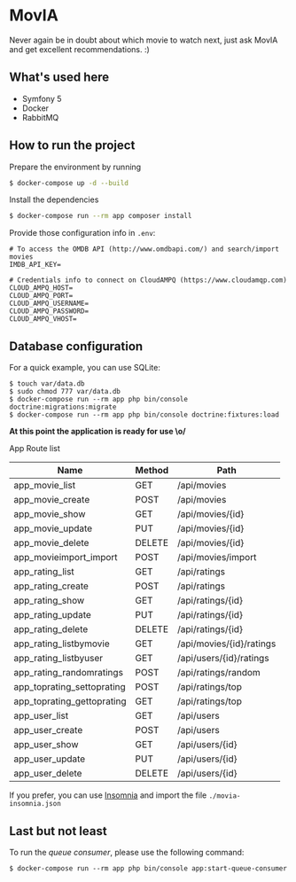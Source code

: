 # MovIA

Never again be in doubt about which movie to watch next, just ask MovIA and get excellent recommendations. :)

## What's used here

- Symfony 5
- Docker
- RabbitMQ

## How to run the project

Prepare the environment by running
```bash
$ docker-compose up -d --build
```

Install the dependencies
```bash
$ docker-compose run --rm app composer install
```

Provide those configuration info in `.env`:
```
# To access the OMDB API (http://www.omdbapi.com/) and search/import movies
IMDB_API_KEY=

# Credentials info to connect on CloudAMPQ (https://www.cloudamqp.com)
CLOUD_AMPQ_HOST=
CLOUD_AMPQ_PORT=
CLOUD_AMPQ_USERNAME=
CLOUD_AMPQ_PASSWORD=
CLOUD_AMPQ_VHOST=
```
## Database configuration

For a quick example, you can use SQLite:
```
$ touch var/data.db
$ sudo chmod 777 var/data.db
$ docker-compose run --rm app php bin/console doctrine:migrations:migrate
$ docker-compose run --rm app php bin/console doctrine:fixtures:load
```

**At this point the application is ready for use \o/**

App Route list


| Name                         | Method   | Path                     |
|------------------------------|----------|--------------------------|
| app_movie_list               | GET      | /api/movies              |
| app_movie_create             | POST     | /api/movies              |
| app_movie_show               | GET      | /api/movies/{id}         |
| app_movie_update             | PUT      | /api/movies/{id}         |
| app_movie_delete             | DELETE   | /api/movies/{id}         |
| app_movieimport_import       | POST     | /api/movies/import       |
| app_rating_list              | GET      | /api/ratings             |
| app_rating_create            | POST     | /api/ratings             |
| app_rating_show              | GET      | /api/ratings/{id}        |
| app_rating_update            | PUT      | /api/ratings/{id}        |
| app_rating_delete            | DELETE   | /api/ratings/{id}        |
| app_rating_listbymovie       | GET      | /api/movies/{id}/ratings |
| app_rating_listbyuser        | GET      | /api/users/{id}/ratings  |
| app_rating_randomratings     | POST     | /api/ratings/random      |
| app_toprating_settoprating   | POST     | /api/ratings/top         |
| app_toprating_gettoprating   | GET      | /api/ratings/top         |
| app_user_list                | GET      | /api/users               |
| app_user_create              | POST     | /api/users               |
| app_user_show                | GET      | /api/users/{id}          |
| app_user_update              | PUT      | /api/users/{id}          |
| app_user_delete              | DELETE   | /api/users/{id}          |

If you prefer, you can use [Insomnia](https://insomnia.rest/) and import the file `./movia-insomnia.json`


## Last but not least

To run the *queue consumer*, please use the following command:
```
$ docker-compose run --rm app php bin/console app:start-queue-consumer
```
